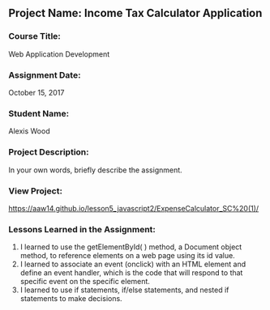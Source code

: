## Project Name:  Income Tax Calculator Application

### Course Title:
Web Application Development

### Assignment Date:  
October 15, 2017

### Student Name:  
Alexis Wood

### Project Description:
In your own words, briefly describe the assignment.

### View Project:
https://aaw14.github.io/lesson5_javascript2/ExpenseCalculator_SC%20(1)/

### Lessons Learned in the Assignment:
1. I learned to use the getElementById( ) method, a Document object method, to reference elements
on a web page using its id value.
2. I learned to associate an event (onclick) with an HTML element and define an event handler, which
is the code that will respond to that specific event on the specific element.
3. I learned to use if statements, if/else statements, and nested if statements to make decisions.

